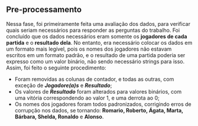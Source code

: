 ## Pre-processamento
Nessa fase, foi primeiramente feita uma avaliação dos dados, para verificar quais seriam necessários para responder as perguntas do trabalho. Foi concluído que os dados necessários eram somente os **jogadores de cada partida** e o **resultado dela**. No entanto, era necessário colocar os dados em um formato mais legível, pois os nomes dos jogadores não estavam escritos em um formato padrão, e o resultado de uma partida poderia ser expresso como um valor binário, não sendo necessário strings para isso. Assim, foi feito o seguinte procedimento:
- Foram removidas as colunas de contador, e todas as outras, com exceção de ***Jogadore(a)s*** e ***Resultado***;
- Os valores de ***Resultado*** foram alterados para valores binários, com uma vitória correspondendo ao valor 1, e uma derrota ao 0;
- Os nomes dos jogadores foram todos padronizados, corrigindo erros de corrupção nos dados, se tornando: **Romario, Roberto, Ágata, Marta, Bárbara, Shelda, Ronaldo** e **Alonso**.